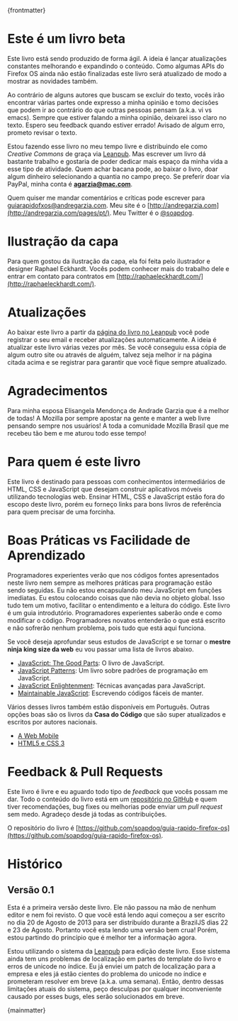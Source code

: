 {frontmatter}

# Este é um livro beta

Este livro está sendo produzido de forma ágil. A ideia é lançar atualizações constantes melhorando e expandindo o conteúdo. Como algumas APIs do Firefox OS ainda não estão finalizadas este livro será atualizado de modo a mostrar as novidades também.

Ao contrário de alguns autores que buscam se excluir do texto, vocês irão encontrar várias partes onde expresso a minha opinião e tomo decisões que podem ir ao contrário do que outras pessoas pensam (a.k.a. vi vs emacs). Sempre que estiver falando a minha opinião, deixarei isso claro no texto. Espero seu feedback quando estiver errado! Avisado de algum erro, prometo revisar o texto.

Estou fazendo esse livro no meu tempo livre e distribuindo ele como *Creative Commons* de graça via [Leanpub](http://leanpub.com). Mas escrever um livro dá bastante trabalho e gostaria de poder dedicar mais espaço da minha vida a esse tipo de atividade. Quem achar bacana pode, ao baixar o livro, doar algum dinheiro selecionando a quantia no campo preço. Se preferir doar via PayPal, minha conta é **agarzia@mac.com**.

Quem quiser me mandar comentários e críticas pode escrever para [guiarapidofxos@andregarzia.com](mailto:guiarapidofxos@andregarzia.com). Meu site é o [http://andregarzia.com](http://andregarzia.com/pages/pt/). Meu Twitter é o [@soapdog](http://twitter.com/soapdog).

# Ilustração da capa

Para quem gostou da ilustração da capa, ela foi feita pelo ilustrador e designer Raphael Eckhardt. Vocês podem conhecer mais do trabalho dele e entrar em contato para contratos em [http://raphaeleckhardt.com/](http://raphaeleckhardt.com/).

# Atualizações

Ao baixar este livro a partir da [página do livro no Leanpub](http://leanpub.com/guiarapidofirefoxos) você pode registrar o seu email e receber atualizações automaticamente. A ideia é atualizar este livro várias vezes por mês. Se você conseguiu essa cópia de algum outro site ou através de alguém, talvez seja melhor ir na página citada acima e se registrar para garantir que você fique sempre atualizado.


# Agradecimentos
Para minha esposa Elisangela Mendonça de Andrade Garzia que é a melhor de todas!
A Mozilla por sempre apostar na gente e manter a web livre pensando sempre nos usuários!
A toda a comunidade Mozilla Brasil que me recebeu tão bem e me aturou todo esse tempo!

# Para quem é este livro

Este livro é destinado para pessoas com conhecimentos intermediários de HTML, CSS e JavaScript que desejam construir aplicativos móveis utilizando tecnologias web. Ensinar HTML, CSS e JavaScript estão fora do escopo deste livro, porém eu forneço links para bons livros de referência para quem precisar de uma forcinha.

# Boas Práticas vs Facilidade de Aprendizado

Programadores experientes verão que nos códigos fontes apresentados neste livro nem sempre as melhores práticas para programação estão sendo seguidas. Eu não estou encapsulando meu JavaScript em funções imediatas. Eu estou colocando coisas que não devia no objeto global. Isso tudo tem um motivo, facilitar o entendimento e a leitura do código. Este livro é um guia introdutório. Programadores experientes saberão onde e como modificar o código. Programadores novatos entenderão o que está escrito e não sofrerão nenhum problema, pois tudo que está aqui funciona.

Se você deseja aprofundar seus estudos de JavaScript e se tornar o **mestre ninja king size da web** eu vou passar uma lista de livros abaixo. 

* [JavaScript: The Good Parts](http://shop.oreilly.com/product/9780596517748.do): O livro de JavaScript.
* [JavaScript Patterns](http://shop.oreilly.com/product/9780596806767.do): Um livro sobre padrões de programação em JavaScript.
* [JavaScript Enlightenment](): Técnicas avançadas para JavaScript.
* [Maintainable JavaScript](http://shop.oreilly.com/product/0636920027713.do): Escrevendo códigos fáceis de manter.

Vários desses livros também estão disponíveis em Português. Outras opções boas são os livros da **Casa do Código** que são super atualizados e escritos por autores nacionais.

* [A Web Mobile](http://www.casadocodigo.com.br/products/livro-web-mobile)
* [HTML5 e CSS 3](http://www.casadocodigo.com.br/products/livro-html-css)

# Feedback & Pull Requests

Este livro é livre e eu aguardo todo tipo de *feedback* que vocês possam me dar. Todo o conteúdo do livro está em um [repositório no GitHub](https://github.com/soapdog/guia-rapido-firefox-os) e quem tiver recomendações, bug fixes ou melhorias pode enviar um *pull request* sem medo. Agradeço desde já todas as contribuições.

O repositório do livro é [https://github.com/soapdog/guia-rapido-firefox-os](https://github.com/soapdog/guia-rapido-firefox-os).

# Histórico

## Versão 0.1

Esta é a primeira versão deste livro. Ele não passou na mão de nenhum editor e nem foi revisto. O que você está lendo aqui começou a ser escrito no dia 20 de Agosto de 2013 para ser distribuído durante a BrazilJS dias 22 e 23 de Agosto. Portanto você esta lendo uma versão bem crua! Porém, estou partindo do princípio que é melhor ter a informação agora.

Estou utilizando o sistema da [Leanpub](http://leanpub.com) para edição deste livro. Esse sistema ainda tem uns problemas de localização em partes do template do livro e erros de unicode no índice. Eu já enviei um patch de localização para a empresa e eles já estão cientes do problema do unicode no índice e prometeram resolver em breve (a.k.a. uma semana). Então, dentro dessas limitações atuais do sistema, peço desculpas por qualquer inconveniente causado por esses bugs, eles serão solucionados em breve.

{mainmatter}
